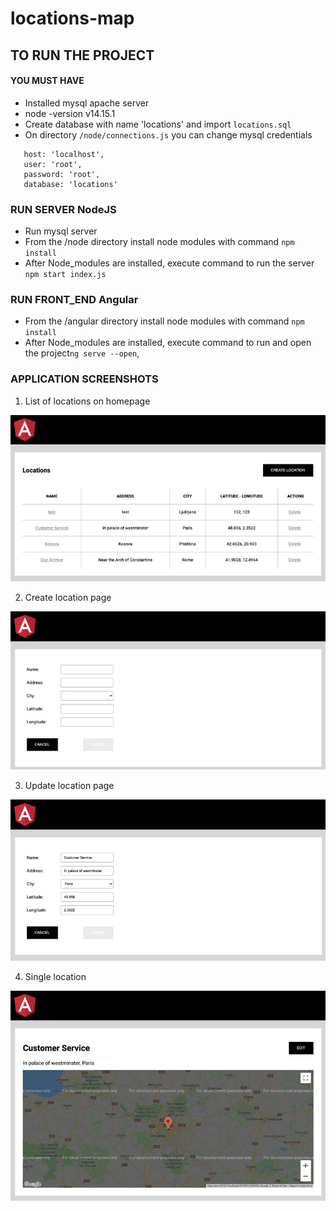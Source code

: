 # locations-map


## TO RUN THE PROJECT
#### YOU MUST HAVE
* Installed mysql apache server
* node -version v14.15.1
* Create database with name 'locations' and import `locations.sql`
* On directory `/node/connections.js` you can change mysql credentials
```
   host: 'localhost',
   user: 'root',
   password: 'root',
   database: 'locations'
```


### RUN SERVER NodeJS
* Run mysql server
* From the /node directory install node modules with command `npm install`
* After Node_modules are installed, execute command to run the server `npm start index.js`

### RUN FRONT_END Angular
* From the /angular directory install node modules with command `npm install`
* After Node_modules are installed, execute command to run and open the project`ng serve --open`,


### APPLICATION SCREENSHOTS

1. List of locations on homepage 

![alt Homepage](https://github.com/julif3r/locations-map/blob/main/screenshots/list-of-locations.jpg)

2. Create location page 

![alt Create](https://github.com/julif3r/locations-map/blob/main/screenshots/create-location.jpg)

3. Update location page 

![alt Homepage](https://github.com/julif3r/locations-map/blob/main/screenshots/update-location.jpg)

4. Single location

![alt Single](https://github.com/julif3r/locations-map/blob/main/screenshots/single-location.jpg)

 
